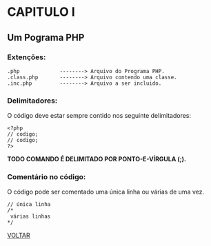 # CAPITULO I

## Um Pograma PHP

### Extenções:

```
.php             --------> Arquivo do Programa PHP.
.class.php       --------> Arquivo contendo uma classe.
.inc.php         --------> Arquivo a ser incluido.
```

### Delimitadores:

O código deve estar sempre contido nos seguinte delimitadores:

```
<?php
// codigo;
// codigo;
?>
```

**TODO COMANDO É DELIMITADO POR PONTO-E-VÍRGULA (;).**

### Comentário no código:

O código pode ser comentado uma única linha ou várias de uma vez.
```
// única linha
/*
 várias linhas
*/
```



[VOLTAR](https://github.com/Havyner/php-estudos/blob/master/README.md)